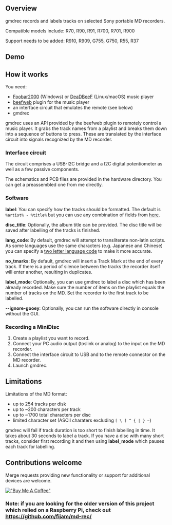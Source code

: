 ## Overview
gmdrec records and labels tracks on selected Sony portable MD recorders.

Compatible models include: R70, R90, R91, R700, R701, R900

Support needs to be added: R910, R909, G755, G750, R55, R37

## Demo

## How it works

You need:

- [Foobar2000](https://www.foobar2000.org/) (Windows) or [DeaDBeeF](https://deadbeef.sourceforge.io/) (Linux/macOS) music player
- [beefweb](https://github.com/hyperblast/beefweb) plugin for the music player
- an interface circuit that emulates the remote (see below)
- gmdrec

gmdrec uses an API provided by the beefweb plugin to remotely control a music player. It grabs the track names from a playlist and breaks them down into a sequence of buttons to press. These are translated by the interface circuit into signals recognized by the MD recorder.

### Interface circuit

The circuit comprises a USB-I2C bridge and a I2C digital potentiometer as well as a few passive components. 

The schematics and PCB files are provided in the hardware directory. 
You can get a preassembled one from me directly.

### Software

**label**: You can specify how the tracks should be formatted. The default is `%artist% - %title%` but you can use any combination of fields from [here](https://wiki.hydrogenaud.io/index.php?title=Foobar2000:Title_Formatting_Reference#Remapped_metadata_fields).

**disc_title**: Optionally, the album title can be provided. The disc title will be saved after labelling of the tracks is finished.

**lang_code**: By default, gmdrec will attempt to transliterate non-latin scripts. As some languages use the same characters (e.g. Japanese and Chinese) you can specify a [two letter language code](https://en.wikipedia.org/wiki/List_of_ISO_639-1_codes) to make it more accurate.

**no_tmarks**: By default, gmdrec will insert a Track Mark at the end of every track. If there is a period of silence between the tracks the recorder itself will enter another, resulting in duplicates. 

**label_mode**: Optionally, you can use gmdrec to label a disc which has been already recorded. Make sure the number of items on the playlist equals the number of tracks on the MD. Set the recorder to the first track to be labelled.

**--ignore-gooey**: Optionally, you can run the software directly in console without the GUI.

### Recording a MiniDisc

1. Create a playlist you want to record.
2. Connect your PC audio output (toslink or analog) to the input on the MD recorder.
3. Connect the interface circuit to USB and to the remote connector on the MD recorder.
4. Launch gmdrec.

## Limitations

Limitations of the MD format:

- up to 254 tracks per disk
- up to ~200 characters per track
- up to ~1700 total characters per disc
- limited character set (ASCII charaters excluding `[ \ ] ^ { | } ~`)

gmdrec will fail if track duration is too short to finish labelling in time. It takes about 30 seconds to label a track. If you have a disc with many short tracks, consider first recording it and then using **label_mode** which pauses each track for labelling.

## Contributions welcome

Merge requests providing new functionality or support for additional devices are welcome. 


[!["Buy Me A Coffee"](https://www.buymeacoffee.com/assets/img/custom_images/orange_img.png)](https://www.buymeacoffee.com/fijam)

### Note: if you are looking for the older version of this project which relied on a Raspberry Pi, check out https://github.com/fijam/md-rec/
